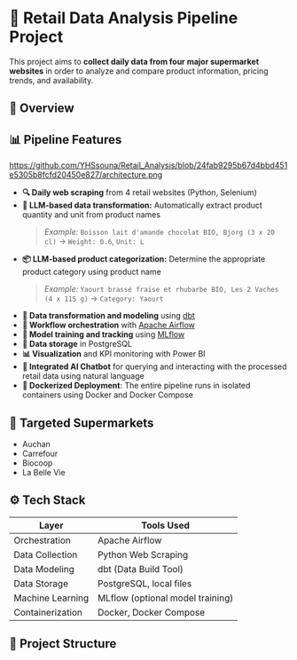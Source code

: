 # 🛒 Retail Data Analysis Pipeline Project

This project aims to **collect daily data from four major supermarket websites** in order to analyze and compare product information, pricing trends, and availability.

## 🧾 Overview

## 📊 Pipeline Features
https://github.com/YHSsouna/Retail_Analysis/blob/24fab9295b67d4bbd451e5305b8fcfd20450e827/architecture.png

- **🔍 Daily web scraping** from 4 retail websites (Python, Selenium)
- **🧠 LLM-based data transformation:** Automatically extract product quantity and unit from product names  
  > *Example:* `Boisson lait d'amande chocolat BIO, Bjorg (3 x 20 cl)` → `Weight: 0.6`, `Unit: L`
- **📦 LLM-based product categorization:** Determine the appropriate product category using product name  
  > *Example:* `Yaourt brassé fraise et rhubarbe BIO, Les 2 Vaches (4 x 115 g)` → `Category: Yaourt`
- **📐 Data transformation and modeling** using [dbt](https://www.getdbt.com/)
- **📅 Workflow orchestration** with [Apache Airflow](https://airflow.apache.org/)
- **🧠 Model training and tracking** using [MLflow](https://mlflow.org/)
- **💾 Data storage** in PostgreSQL
- **📊 Visualization** and KPI monitoring with Power BI
- **💬 Integrated AI Chatbot** for querying and interacting with the processed retail data using natural language
- **🐳 Dockerized Deployment**: The entire pipeline runs in isolated containers using Docker and Docker Compose

## 🏬 Targeted Supermarkets

- Auchan
- Carrefour
- Biocoop
- La Belle Vie

## ⚙️ Tech Stack

| Layer        | Tools Used                          |
|-------------|--------------------------------------|
| Orchestration | Apache Airflow                     |
| Data Collection | Python Web Scraping               |
| Data Modeling | dbt (Data Build Tool)              |
| Data Storage  | PostgreSQL, local files            |
| Machine Learning | MLflow (optional model training)|
| Containerization | Docker, Docker Compose         |

## 📁 Project Structure

